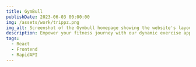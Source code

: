 ```yaml
---
title: GymBull
publishDate: 2023-06-03 00:00:00
img: /assets/work/trippz.png
img_alt: Screenshot of the Gymbull homepage showing the website's layout and design
description: Empower your fitness journey with our dynamic exercise app.
tags:
  - React
  - Frontend
  - RapidAPI
---
```

